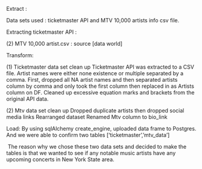 Extract : 

Data sets used : ticketmaster API and MTV 10,000 artists info csv file.

Extracting ticketmaster API : 

(2) MTV 10,000 artist.csv : source [data world]



Transform:

(1) Ticketmaster data set clean up
Ticketmaster API was extracted to a CSV file.
Artist names were either none existence or multiple separated by a comma. First, dropped all NA artist names and then separated artists column by comma and only took the first column then replaced in as Artists column on DF.
Cleaned up excessive equation marks and brackets from the original API data.



(2) Mtv data set clean up
Dropped duplicate artists then dropped social media links
Rearranged dataset
Renamed Mtv column to bio_link



Load: By using sqlAlchemy create_engine, uploaded data frame to Postgres. And we were able to confirm two tables [‘ticketmaster’,’mtv_data’]

 The reason why we chose these two data sets and decided to make the tables is that we wanted to see if any notable music artists have any upcoming concerts in New York State area. 




